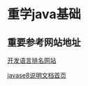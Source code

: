 # 重学java基础

## 重要参考网站地址

[开发语言排名网站](https://docs.oracle.com/javase/8/docs/index.html)

[javase8说明文档首页](https://docs.oracle.com/javase/8/docs/index.html)




